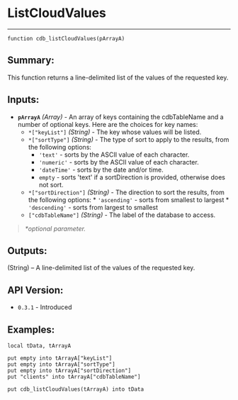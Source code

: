 # ListCloudValues
---
```
function cdb_listCloudValues(pArrayA)
```
## Summary:
This function returns a line-delimited list of the values of the requested key.

## Inputs:
* **`pArrayA`** *(Array)* - An array of keys containing the cdbTableName and a number of optional keys. Here are the choices for key names:
    * `*["keyList"]` *(String)* - The key whose values will be listed.
    * `*["sortType"]` *(String)* - The type of sort to apply to the results, from the following options:
       * `'text'` - sorts by the ASCII value of each character.  
       * `'numeric'` - sorts by the ASCII value of each character.    
       * `'dateTime'` - sorts by the date and/or time.    
       * `empty` - sorts 'text' if a sortDirection is provided, otherwise does not sort.     
    * `*["sortDirection"]` *(String)* - The direction to sort the results, from the following options:
          * `'ascending'` - sorts from smallest to largest
          * `'descending'` - sorts from largest to smallest
    * `["cdbTableName"]` *(String)* - The label of the database to access.
    
> _*optional parameter._

## Outputs:
(String) – A line-delimited list of the values of the requested key.

## API Version:
* `0.3.1` - Introduced

## Examples:
```
local tData, tArrayA

put empty into tArrayA["keyList"]
put empty into tArrayA["sortType"]
put empty into tArrayA["sortDirection"]
put "clients" into tArrayA["cdbTableName"]

put cdb_listCloudValues(tArrayA) into tData
```